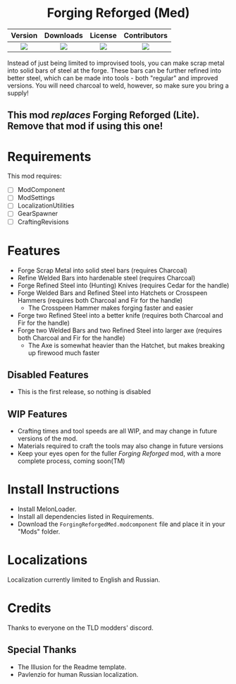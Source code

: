 <h1 style="text-align: center;"> Forging Reforged (Med) </h1> <!-- This should be the name of your mod -->

<!-- This section contains the current version, the current downloads and the current license. Go to https://shields.io in order to update these links -->
<!-- NOTES:
    Keep the new line between the div definitions otherwise this wont work
    ![] is all you need before the round brackets. The text in the round brackets wont be displayed. If you want to change the displayed text on the left side of the button use &label=DISPLAYEDTEXT. Note that you will need to use URL escape characters
    ?style=for-the-badge this is the style for the button. This particular style seems to be the best currently available as of 2024/09/23
    Dont use blank spaces when you dont need them. The headers should handle this
 -->
<div style="margin-left: auto;
            margin-right: auto;
            width: 100%">


| Version | Downloads | License | Contributors |
| :-----: | :-------: | :-----: | :-----------: |
| ![](https://img.shields.io/github/v/release/bwoodward735/ForgingReforgedMed?sort=semver&display_name=release&style=for-the-badge&link=https%3A%2F%2Fgithub.com%2Fbwoodward735%2ForgingReforgedMed%2Freleases%2Flatest) | ![](https://img.shields.io/github/downloads/bwoodward735/ForgingReforgedMed/total?style=for-the-badge) | ![](https://img.shields.io/github/license/bwoodward735/ForgingReforgedMed) | ![](https://img.shields.io/github/contributors/bwoodward735/ForgingReforgedMed?style=for-the-badge) |

</div>

Instead of just being limited to improvised tools, you can make scrap metal into solid bars of steel at the forge.  These bars can be further refined into better steel, which can be made into tools - both "regular" and improved versions.  You will need charcoal to weld, however, so make sure you bring a supply!
## This mod *replaces* Forging Reforged (Lite).  Remove that mod if using this one!
# Requirements
<!-- Yes, requirements before features.  -->
This mod requires:
- [ ] ModComponent
- [ ] ModSettings
- [ ] LocalizationUtilities
- [ ] GearSpawner
- [ ] CraftingRevisions
# Features
<!--
This should be a bullet point list of everything the mod does
-->
* Forge Scrap Metal into solid steel bars (requires Charcoal)
* Refine Welded Bars into hardenable steel (requires Charcoal)
* Forge Refined Steel into (Hunting) Knives (requires Cedar for the handle)
* Forge Welded Bars and Refined Steel into Hatchets or Crosspeen Hammers (requires both Charcoal and Fir for the handle)
  * The Crosspeen Hammer makes forging faster and easier
* Forge two Refined Steel into a better knife (requires both Charcoal and Fir for the handle)
* Forge two Welded Bars and two Refined Steel into larger axe (requires both Charcoal and Fir for the handle)
  * The Axe is somewhat heavier than the Hatchet, but makes breaking up firewood much faster
## Disabled Features
<!--
OPTIONAL
This should be a bullet point list of everything the mod used to do
-->
* This is the first release, so nothing is disabled
## WIP Features
<!--
OPTIONAL
This should be a bullet point list of everything that you currently plan on creating
-->
* Crafting times and tool speeds are all WIP, and may change in future versions of the mod.
* Materials required to craft the tools may also change in future versions
* Keep your eyes open for the fuller *_Forging Reforged_* mod, with a more complete process, coming soon(TM)
# Install Instructions
<!--
This should be a bullet point list of everything the user must do in order to use the mod, including installing ML
-->
* Install MelonLoader.
* Install all dependencies listed in Requirements.
* Download the `ForgingReforgedMed.modcomponent` file and place it in your "Mods" folder.
# Localizations
<!--
This section should contain instructions on how to contribuite to the project for localization purposes
-->
Localization currently limited to English and Russian.
# Credits
<!--
This should contain a list of everyone who has ever helped out with the mod, broken down into categories
-->
Thanks to everyone on the TLD modders' discord.
## Special Thanks
* The Illusion for the Readme template.
* Pavlenzio for human Russian localization.
